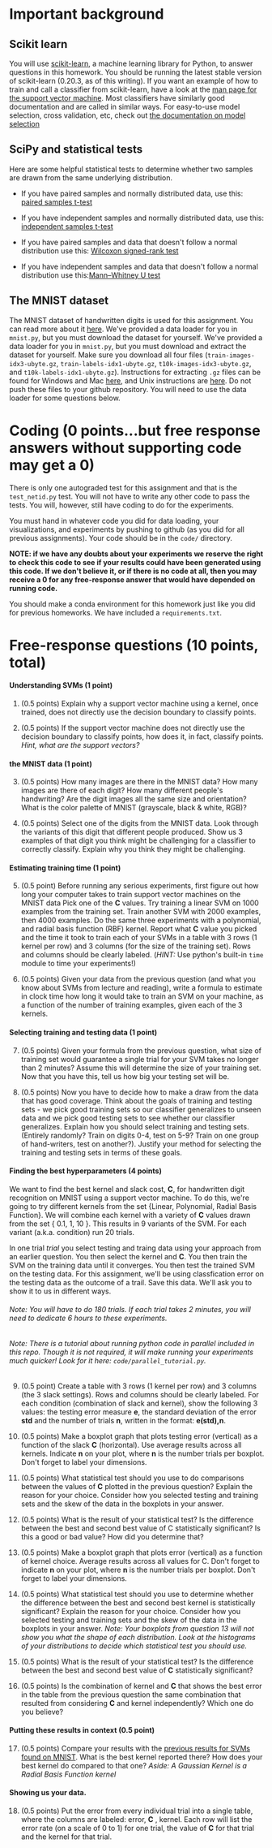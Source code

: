 
# Important background

## Scikit learn

You will use [scikit-learn](http://scikit-learn.org/stable/index.html), a machine learning library for Python, to answer questions in this homework. 
You should be running the latest stable version of scikit-learn (0.20.3, as of this writing).
If you want an example of how to train and call a classifier from scikit-learn, have a look at the [man page for the support vector machine](http://scikit-learn.org/stable/modules/svm.html#multi-class-classification).
Most classifiers have similarly good documentation and are called in similar ways.
For easy-to-use model selection, cross validation, etc, check out [the documentation on model selection](http://scikit-learn.org/stable/model_selection.html#model-selection)

## SciPy and statistical tests
Here are some helpful statistical tests to determine whether two samples are drawn from the same underlying distribution.

* If you have paired samples and normally distributed data, use this: [paired samples t-test](https://docs.scipy.org/doc/scipy/reference/generated/scipy.stats.ttest_rel.html)

* If you have independent samples and normally distributed data, use this: [independent samples t-test](https://docs.scipy.org/doc/scipy/reference/generated/scipy.stats.ttest_ind.html)

* If you have paired samples and data that doesn't follow a normal distribution use this: [Wilcoxon signed-rank test](https://docs.scipy.org/doc/scipy/reference/generated/scipy.stats.wilcoxon.html?highlight=wilcoxon#scipy.stats.wilcoxon)

* If you have independent samples and data that doesn't follow a normal distribution use this:[Mann–Whitney U test](https://docs.scipy.org/doc/scipy/reference/generated/scipy.stats.mannwhitneyu.html?highlight=mannwhitney#scipy.stats.mannwhitneyu)


## The MNIST dataset
The MNIST dataset of handwritten digits is used for this assignment. You can read more about it [here](http://yann.lecun.com/exdb/mnist/). We've provided a data loader for you in `mnist.py`, but you must download the dataset for yourself. We've provided a data loader for you in `mnist.py`, but you must download and extract the dataset for yourself. Make sure you download all four files (`train-images-idx3-ubyte.gz`, `train-labels-idx1-ubyte.gz`, `t10k-images-idx3-ubyte.gz`, and `t10k-labels-idx1-ubyte.gz`). Instructions for extracting `.gz` files can be found for Windows and Mac [here](https://www.wikihow.com/Extract-a-Gz-File), and Unix instructions are [here](https://askubuntu.com/questions/25347/what-command-do-i-need-to-unzip-extract-a-tar-gz-file). Do not push these files to your github repository. You will need to use the data loader for some questions below. 

# Coding (0 points...but free response answers without supporting code may get a 0)
There is only one autograded test for this assignment and that is the `test_netid.py` test. You will not have to write any other code to pass the tests. You will, however, still have coding to do for the experiments. 

You must hand in whatever code you did for data loading, your visualizations, and experiments by pushing to github (as you did for all previous assignments). Your code should be in the `code/` directory.   

**NOTE: if we have any doubts about your experiments we reserve the right to check this code to see if your results could have been generated using this code. If we don't believe it, or if there is no code at all, then you may receive a 0 for any free-response answer that would have depended on running code.**

You should make a conda environment for this homework just like you did for previous homeworks. We have included a `requirements.txt`.

# Free-response questions (10 points, total)

#### Understanding SVMs (1 point)
1. (0.5 points) Explain why a support vector machine using a kernel, once trained, does not directly use the decision boundary to classify points. 

2. (0.5 points) If the support vector machine does not directly use the decision boundary to classify points, how does it, in fact, classify points. *Hint, what are the support vectors?*

#### the MNIST data (1 point)
3. (0.5 points) How many images are there in the MNIST data? How many images are there of each digit? How many different people's handwriting? Are the digit images all the same size and orientation? What is the color palette of MNIST (grayscale, black & white, RGB)?

4. (0.5 points) Select one of the digits from the MNIST data. Look through the variants of this digit that different people produced. Show us 3 examples of that digit you think might be challenging for a classifier to correctly classify. Explain why you think they might be challenging.

#### Estimating training time (1 point)
5. (0.5 point) Before running any serious experiments, first figure out how long your computer takes to train support vector machines on the MNIST data  Pick one of the **C** values. Try training a linear SVM on 1000 examples from the training set. Train another SVM with 2000 examples, then 4000 examples. Do the same three experiments with a polynomial, and radial basis function (RBF) kernel. Report what **C** value you picked and the time it took to train each of your SVMs in a table with 3 rows (1 kernel per row) and 3 columns (for the size of the training set). Rows and columns should be clearly labeled. (_HINT:_ Use python's built-in `time` module to time your experiments!) 

6. (0.5 points) Given your data from the previous question (and what you know about SVMs from lecture and reading), write a formula to estimate in clock time how long it would take to train an SVM on your machine, as a function of the number of training examples, given each of the 3 kernels. 

#### Selecting training and testing data  (1 point)

7. (0.5 points) Given your formula from the previous question, what size of training set would guarantee a single trial for your SVM takes no longer than 2 minutes? Assume this will determine the size of your training set. Now that you have this, tell us how big your testing set will be.

8. (0.5 points) Now you have to decide how to make a draw from the data that has good coverage. Think about the goals of training and testing sets - we pick good training sets so our classifier generalizes to unseen data and we pick good testing sets to see whether our classifier generalizes. Explain how you should select training and testing sets. (Entirely randomly? Train on digits 0-4, test on 5-9? Train on one group of hand-writers, test on another?). Justify your method for selecting the training and testing sets in terms of these goals. 

#### Finding the best hyperparameters (4 points)
We want to find the best kernel and slack cost, **C**, for handwritten digit recognition on MNIST using a support vector machine. To do this, we're going to try different kernels from the set {Linear, Polynomial, Radial Basis Function}. We will combine each kernel with a variety of **C** values drawn from the set { 0.1, 1, 10 }. This results in 9 variants of the SVM. For each variant (a.k.a. condition) run 20 trials. 

In one trial *trial* you select testing and traing data using your approach from an earlier question. You then select the kernel and **C**. You then train the SVM on the training data until it converges. You then test the trained SVM on the testing data. For this assignment, we'll be using classfication error on the testing data as the outcome of a trail.  Save this data. We'll ask you to show it to us in different ways.

###### Note: You will have to do 180 trials. If each trial takes 2 minutes, you will need to dedicate 6 hours to these experiments. 

###### Note: There is a tutorial about running python code in parallel included in this repo. Though it is not required, it will make running your experiments much quicker! Look for it here: `code/parallel_tutorial.py`.

9. (0.5 point) Create a table with 3 rows (1 kernel per row) and 3 columns (the 3 slack settings). Rows and columns should be clearly labeled. For each condition (combination of slack and kernel), show the following 3 values: the testing error measure **e**, the standard deviation of the error **std** and the number of trials **n**, written in the format: **e(std),n**. 

10. (0.5 points) Make a boxplot graph that plots testing error (vertical) as a function of the slack **C** (horizontal). Use average results across all kernels. Indicate **n** on your plot, where **n** is the number trials per boxplot. Don't forget to label your dimensions. 

11. (0.5 points) What statistical test should you use to do comparisons between the values of **C** plotted in the previous question? Explain the reason for your choice. Consider how you selected testing and training sets and the skew of the data in the boxplots in your answer.

12. (0.5 points) What is the result of your statistical test? Is the difference between the best and second best value of C statistically significant? Is this a good or bad value? How did you determine that?

13. (0.5 points) Make a boxplot graph that plots error (vertical) as a function of kernel choice. Average results across all values for C. Don't forget to indicate **n** on your plot, where **n** is the number trials per boxplot. Don't forget to label your dimensions. 

14. (0.5 points) What statistical test should you use to determine whether the difference between the best and second best kernel is statistically significant? Explain the reason for your choice. Consider how you selected testing and training sets and the skew of the data in the boxplots in your answer. _Note: Your boxplots from question 13 will not show you what the shape of each distribution. Look at the histograms of your distributions to decide which statistical test you should use._

15. (0.5 points) What is the result of your statistical test? Is the difference between the best and second best value of **C** statistically significant?

16. (0.5 points) Is the combination of kernel and **C** that shows the best error in the table from the previous question the same combination that resulted from considering **C** and kernel independently? Which one do you believe?

#### Putting these results in context (0.5 point)

17. (0.5 points) Compare your results with the [previous results for SVMs found on MNIST](http://yann.lecun.com/exdb/mnist/). What is the best kernel reported there? How does your best kernel do compared to that one?  *Aside: A Gaussian Kernel is a Radial Basis Function kernel* 

#### Showing us your data. 
18. (0.5 points) Put the error from every individual trial into a single table, where the columns are labeled: error, **C** ,  kernel. Each row will list the error rate (on a scale of 0 to 1) for one trial, the value of **C** for that trial and the kernel for that trial.  
